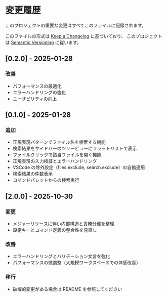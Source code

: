 # 変更履歴

このプロジェクトの重要な変更はすべてこのファイルに記録されます。

このファイルの形式は [Keep a Changelog](https://keepachangelog.com/en/1.0.0/) に基づいており、
このプロジェクトは [Semantic Versioning](https://semver.org/spec/v2.0.0.html) に従います。

## [0.2.0] - 2025-01-28

### 改善

- パフォーマンスの最適化
- エラーハンドリングの強化
- ユーザビリティの向上

## [0.1.0] - 2025-01-28

### 追加

- 正規表現パターンでファイル名を検索する機能
- 検索結果をサイドバーのツリービューにフラットリストで表示
- ファイルクリックで該当ファイルを開く機能
- 正規表現の入力検証とエラーハンドリング
- VSCode の除外設定（files.exclude, search.exclude）の自動適用
- 検索結果の件数表示
- コマンドパレットからの検索実行

## [2.0.0] - 2025-10-30

### 変更

- メジャーリリースに伴い内部構造と責務分離を整理
- 設定キーとコマンド定義の整合性を見直し

### 改善

- エラーハンドリングとバリデーション文言を強化
- パフォーマンスの微調整（大規模ワークスペースでの体感改善）

### 移行

- 破壊的変更がある場合は README を参照してください
